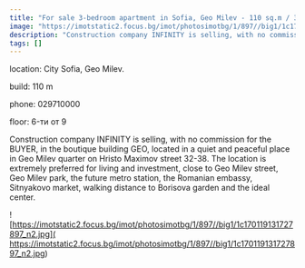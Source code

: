 ```yaml
---
title: "For sale 3-bedroom apartment in Sofia, Geo Milev - 110 sq.m / 307,840 EUR :: imot.bg Advertisement"
image: "https://imotstatic2.focus.bg/imot/photosimotbg/1/897//big1/1c170119131727897_ne.jpg"
description: "Construction company INFINITY is selling, with no commission for the BUYER, in the boutique building GEO, located in a quiet and peaceful place in Geo Milev quarter on Hristo Maximov street 32-38. The location is extremely preferred for living and investment, close to Geo Milev street, Geo Milev park, the future metro station, the Romanian embassy, Sitnyakovo market, walking distance to Borisova garden and the ideal center."
tags: []
---
```


location: City Sofia, Geo Milev.

build: 110 m

phone: 029710000

floor: 6-ти от 9

Construction company INFINITY is selling, with no commission for the BUYER, in the boutique building GEO, located in a quiet and peaceful place in Geo Milev quarter on Hristo Maximov street 32-38. The location is extremely preferred for living and investment, close to Geo Milev street, Geo Milev park, the future metro station, the Romanian embassy, Sitnyakovo market, walking distance to Borisova garden and the ideal center.


![https://imotstatic2.focus.bg/imot/photosimotbg/1/897//big1/1c170119131727897_n2.jpg]( https://imotstatic2.focus.bg/imot/photosimotbg/1/897//big1/1c170119131727897_n2.jpg)


